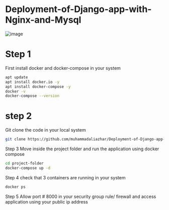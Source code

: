 # Deployment-of-Django-app-with-Nginx-and-Mysql

![image](https://github.com/user-attachments/assets/9dc3d3a2-576a-4457-ae5e-919863d2efec)


# Step 1
First install docker and docker-compose in your system
```bash
apt update
apt install docker.io -y
apt install docker-compose -y
docker -v
docker-compose --version
```

# step 2
Git clone the code in your local system
```bash
git clone https://github.com/muhammadaliazhar/Deployment-of-Django-app-with-Nginx-and-Mysql.git
```

Step 3
Move inside the project folder and run the application using docker compose
```bash
cd project-folder
docker-compose up -d
```

Step 4 
check that 3 containers are running in your system
```bash
docker ps
```

Step 5
Allow port # 8000 in your security group rule/ firewall and access application using your public ip address




















